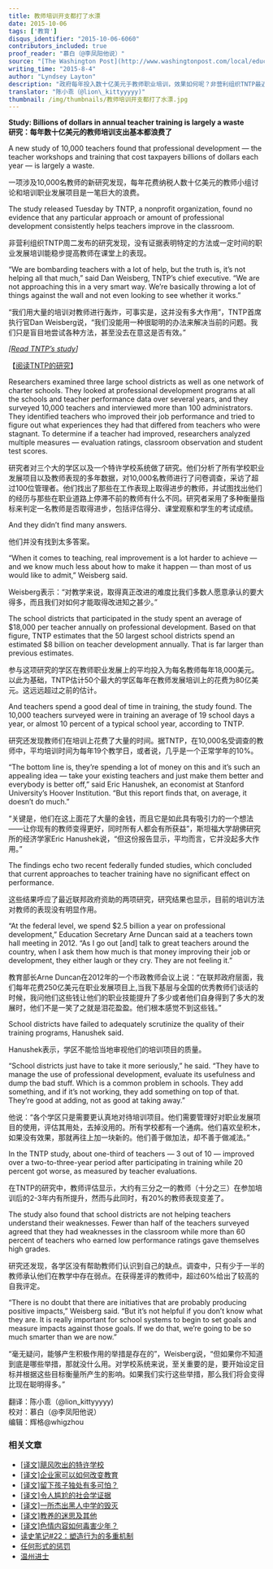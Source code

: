 ```yaml
---
title: 教师培训开支都打了水漂
date: 2015-10-06
tags: ['教育']
disqus_identifier: "2015-10-06-6060"
contributors_included: true
proof_reader: "慕白（@李凤阳他说）"
source: "[The Washington Post](http://www.washingtonpost.com/local/education/study-billions-of-dollars-in-annual-teacher-training-is-largely-a-waste/2015/08/03/c4e1f322-39ff-11e5-9c2d-ed991d848c48_story.html)"
writing_time: "2015-8-4"
author: "Lyndsey Layton"
description: "政府每年投入数十亿美元于教师职业培训，效果如何呢？非营利组织TNTP最近发布了一项大范围研究，针对三个大型学区和一个特许学校系统，分析了所有学校职业发展项目以及教师表现的多年数据，对一万名教师做了问卷调查，采访了超过一百位管理者，结果显示……"
translator: "陈小乖（@lion\_kittyyyyy)"
thumbnail: /img/thumbnails/教师培训开支都打了水漂.jpg
---
```


**Study: Billions of dollars in annual teacher training is largely a waste**  
**研究：每年数十亿美元的教师培训支出基本都浪费了**

A new study of 10,000 teachers found that professional development — the teacher workshops and training that cost taxpayers billions of dollars each year — is largely a waste.

一项涉及10,000名教师的新研究发现，每年花费纳税人数十亿美元的教师小组讨论和培训职业发展项目是一笔巨大的浪费。

The study released Tuesday by TNTP, a nonprofit organization, found no evidence that any particular approach or amount of professional development consistently helps teachers improve in the classroom.

非营利组织TNTP周二发布的研究发现，没有证据表明特定的方法或一定时间的职业发展培训能稳步提高教师在课堂上的表现。

“We are bombarding teachers with a lot of help, but the truth is, it’s not helping all that much,” said Dan Weisberg, TNTP’s chief executive. “We are not approaching this in a very smart way. We’re basically throwing a lot of things against the wall and not even looking to see whether it works.”

“我们用大量的培训对教师进行轰炸，可事实是，这并没有多大作用”，TNTP首席执行官Dan Weisberg说，“我们没能用一种很聪明的办法来解决当前的问题。我们只是盲目地尝试各种方法，甚至没去在意这是否有效。”

*[*[*Read TNTP’s study*](http://tntp.org/publications/view/the-mirage-confronting-the-truth-about-our-quest-for-teacher-development)*]*

【[阅读TNTP的研究](http://tntp.org/publications/view/the-mirage-confronting-the-truth-about-our-quest-for-teacher-development)】

Researchers examined three large school districts as well as one network of charter schools. They looked at professional development programs at all the schools and teacher performance data over several years, and they surveyed 10,000 teachers and interviewed more than 100 administrators. They identified teachers who improved their job performance and tried to figure out what experiences they had that differed from teachers who were stagnant. To determine if a teacher had improved, researchers analyzed multiple measures — evaluation ratings, classroom observation and student test scores.

研究者对三个大的学区以及一个特许学校系统做了研究。他们分析了所有学校职业发展项目以及教师表现的多年数据，对10,000名教师进行了问卷调查，采访了超过100位管理者。他们找出了那些在工作表现上取得进步的教师，并试图找出他们的经历与那些在职业道路上停滞不前的教师有什么不同。研究者采用了多种衡量指标来判定一名教师是否取得进步，包括评估得分、课堂观察和学生的考试成绩。

And they didn’t find many answers.

他们并没有找到太多答案。

“When it comes to teaching, real improvement is a lot harder to achieve — and we know much less about how to make it happen — than most of us would like to admit,” Weisberg said.

Weisberg表示：“对教学来说，取得真正改进的难度比我们多数人愿意承认的要大得多，而且我们对如何才能取得改进知之甚少。”

The school districts that participated in the study spent an average of $18,000 per teacher annually on professional development. Based on that figure, TNTP estimates that the 50 largest school districts spend an estimated $8 billion on teacher development annually. That is far larger than previous estimates.

参与这项研究的学区在教师职业发展上的平均投入为每名教师每年18,000美元。以此为基础，TNTP估计50个最大的学区每年在教师发展培训上的花费为80亿美元。这远远超过之前的估计。

And teachers spend a good deal of time in training, the study found. The 10,000 teachers surveyed were in training an average of 19 school days a year, or almost 10 percent of a typical school year, according to TNTP.

研究还发现教师们在培训上花费了大量的时间。据TNTP，在10,000名受调查的教师中，平均培训时间为每年19个教学日，或者说，几乎是一个正常学年的10%。

“The bottom line is, they’re spending a lot of money on this and it’s such an appealing idea — take your existing teachers and just make them better and everybody is better off,” said Eric Hanushek, an economist at Stanford University’s Hoover Institution. “But this report finds that, on average, it doesn’t do much.”

“关键是，他们在这上面花了大量的金钱，而且它是如此具有吸引力的一个想法——让你现有的教师变得更好，同时所有人都会有所获益”，斯坦福大学胡佛研究所的经济学家Eric Hanushek说，“但这份报告显示，平均而言，它并没起多大作用。”

The findings echo two recent federally funded studies, which concluded that current approaches to teacher training have no significant effect on performance.

这些结果呼应了最近联邦政府资助的两项研究，研究结果也显示，目前的培训方法对教师的表现没有明显作用。

“At the federal level, we spend $2.5 billion a year on professional development,” Education Secretary Arne Duncan said at a teachers town hall meeting in 2012. “As I go out [and] talk to great teachers around the country, when I ask them how much is that money improving their job or development, they either laugh or they cry. They are not feeling it.”

教育部长Arne Duncan在2012年的一个市政教师会议上说：“在联邦政府层面，我们每年花费250亿美元在职业发展项目上,当我下基层与全国的优秀教师们谈话的时候，我问他们这些钱让他们的职业技能提升了多少或者他们自身得到了多大的发展时，他们不是一笑了之就是泪花盈盈。他们根本感觉不到这些钱。”

School districts have failed to adequately scrutinize the quality of their training programs, Hanushek said.

Hanushek表示，学区不能恰当地审视他们的培训项目的质量。

“School districts just have to take it more seriously,” he said. “They have to manage the use of professional development, evaluate its usefulness and dump the bad stuff. Which is a common problem in schools. They add something, and if it’s not working, they add something on top of that. They’re good at adding, not as good at taking away.”

他说：“各个学区只是需要更认真地对待培训项目。他们需要管理好对职业发展项目的使用，评估其用处，去掉没用的。所有学校都有一个通病。他们喜欢垒积木，如果没有效果，那就再往上加一块新的。他们善于做加法，却不善于做减法。”

In the TNTP study, about one-third of teachers — 3 out of 10 — improved over a two-to-three-year period after participating in training while 20 percent got worse, as measured by teacher evaluations.

在TNTP的研究中，教师评估显示，大约有三分之一的教师（十分之三）在参加培训后的2-3年内有所提升，然而与此同时，有20%的教师表现变差了。

The study also found that school districts are not helping teachers understand their weaknesses. Fewer than half of the teachers surveyed agreed that they had weaknesses in the classroom while more than 60 percent of teachers who earned low performance ratings gave themselves high grades.

研究还发现，各学区没有帮助教师们认识到自己的缺点。调查中，只有少于一半的教师承认他们在教学中存在弱点。在获得差评的教师中，超过60%给出了较高的自我评定。

“There is no doubt that there are initiatives that are probably producing positive impacts,” Weisberg said. “But it’s not helpful if you don’t know what they are. It is really important for school systems to begin to set goals and measure impacts against those goals. If we do that, we’re going to be so much smarter than we are now.”

“毫无疑问，能够产生积极作用的举措是存在的”，Weisberg说，“但如果你不知道到底是哪些举措，那就没什么用。对学校系统来说，至关重要的是，要开始设定目标并根据这些目标衡量所产生的影响。如果我们实行这些举措，那么我们将会变得比现在聪明得多。”


翻译：陈小乖（@lion\_kittyyyyy)  
校对：慕白（@李凤阳他说）  
编辑：辉格@whigzhou


### 相关文章

* [[译文]飓风吹出的特许学校](https://headsalon.org/archives/7547.html "[译文]飓风吹出的特许学校")
* [[译文]企业家可以如何改变教育](https://headsalon.org/archives/7525.html "[译文]企业家可以如何改变教育")
* [[译文]留下孩子独处有多可怕？](https://headsalon.org/archives/7513.html "[译文]留下孩子独处有多可怕？")
* [[译文]令人尴尬的社会学证据](https://headsalon.org/archives/7481.html "[译文]令人尴尬的社会学证据")
* [[译文]一所杰出黑人中学的毁灭](https://headsalon.org/archives/7478.html "[译文]一所杰出黑人中学的毁灭")
* [[译文]教养的迷思及其他](https://headsalon.org/archives/7476.html "[译文]教养的迷思及其他")
* [[译文]色情内容如何毒害少年？](https://headsalon.org/archives/7470.html "[译文]色情内容如何毒害少年？")
* [读史笔记#22：塑造行为的多重机制](https://headsalon.org/archives/7463.html "读史笔记#22：塑造行为的多重机制")
* [任何形式的惩罚](https://headsalon.org/archives/7774.html "任何形式的惩罚")
* [温州进士](https://headsalon.org/archives/7595.html "温州进士")
